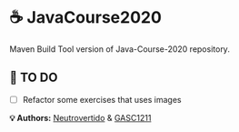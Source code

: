 # ☕ JavaCourse2020

Maven Build Tool version of Java-Course-2020 repository.

##  📃 TO DO
- [ ] Refactor some exercises that uses images

**💡 Authors:** [Neutrovertido](https://github.com/Neutrovertido/) & [GASC1211](https://github.com/Gasc1211/)
